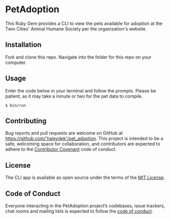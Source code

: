 # PetAdoption

This Ruby Gem provides a CLI to view the pets available for adoption at the Twin Cities' Animal Humane Society per the organization's website.

## Installation

Fork and clone this repo. Navigate into the folder for this repo on your computer.

## Usage

Enter the code below in your terminal and follow the prompts. Please be patient, as it may take a minute or two for the pet data to compile.

    $ bin/run

## Contributing

Bug reports and pull requests are welcome on GitHub at https://github.com/'haleydek'/pet_adoption. This project is intended to be a safe, welcoming space for collaboration, and contributors are expected to adhere to the [Contributor Covenant](http://contributor-covenant.org) code of conduct.

## License

The CLI app is available as open source under the terms of the [MIT License](https://opensource.org/licenses/MIT).

## Code of Conduct

Everyone interacting in the PetAdoption project’s codebases, issue trackers, chat rooms and mailing lists is expected to follow the [code of conduct](https://github.com/'haleydek'/pet_adoption/blob/master/CODE_OF_CONDUCT.md).

